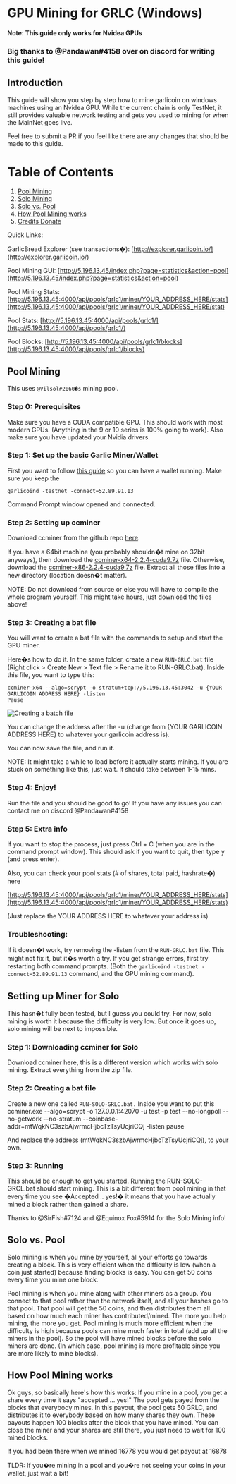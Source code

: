 # GPU Mining for GRLC (Windows)

#### Note: This guide only works for Nvidea GPUs

### Big thanks to @Pandawan#4158 over on discord for writing this guide!


## Introduction

This guide will show you step by step how to mine garlicoin on windows machines using an Nvidea GPU. While the current chain is only TestNet, it still provides valuable network testing and gets you used to mining for when the MainNet goes live.

Feel free to submit a PR if you feel like there are any changes that should be made to this guide.

# Table of Contents
1. [Pool Mining](#Pool-Mining)
2. [Solo Mining](#Solo-Mining)
3. [Solo vs. Pool](#Solo-vs.-Pool)
4. [How Pool Mining works](#How-Pool-Mining-Works)
5. [Credits Donate](#Credits-Donate)

Quick Links:

GarlicBread Explorer (see transactions�): [http://explorer.garlicoin.io/](http://explorer.garlicoin.io/)

Pool Mining GUI: [http://5.196.13.45/index.php?page=statistics&action=pool](http://5.196.13.45/index.php?page=statistics&action=pool)

Pool Mining Stats: [http://5.196.13.45:4000/api/pools/grlc1/miner/YOUR_ADDRESS_HERE/stats](http://5.196.13.45:4000/api/pools/grlc1/miner/YOUR_ADDRESS_HERE/stat)

Pool Stats: [http://5.196.13.45:4000/api/pools/grlc1/](http://5.196.13.45:4000/api/pools/grlc1/)

Pool Blocks: [http://5.196.13.45:4000/api/pools/grlc1/blocks](http://5.196.13.45:4000/api/pools/grlc1/blocks)



## Pool Mining

This uses `@Vilsol#2060�s` mining pool.

### Step 0: Prerequisites
Make sure you have a CUDA compatible GPU. This should work with most modern GPUs. (Anything in the 9 or 10 series is 100% going to work). Also make sure you have updated your Nvidia drivers.

### Step 1: Set up the basic Garlic Miner/Wallet
First you want to follow [this guide](https://github.com/brennanmcdonald/github-bible/) so you can have a wallet running. Make sure you keep the 
```
garlicoind -testnet -connect=52.89.91.13 
```
Command Prompt window opened and connected.

### Step 2: Setting up ccminer
Download ccminer from the github repo [here](https://github.com/tpruvot/ccminer/releases). 

If you have a 64bit machine (you probably shouldn�t mine on 32bit anyways), then download the [ccminer-x64-2.2.4-cuda9.7z](https://github.com/tpruvot/ccminer/releases/download/2.2.4-tpruvot/ccminer-x64-2.2.4-cuda9.7z) file. Otherwise, download the [ccminer-x86-2.2.4-cuda9.7z](https://github.com/tpruvot/ccminer/releases/download/2.2.4-tpruvot/ccminer-x86-2.2.4-cuda9.7z) file. Extract all those files into a new directory (location doesn�t matter). 

NOTE: Do not download from source or else you will have to compile the whole program yourself. This might take hours, just download the files above!

### Step 3: Creating a bat file
You will want to create a bat file with the commands to setup and start the GPU miner. 

Here�s how to do it. In the same folder, create a new ``RUN-GRLC.bat`` file (Right click > Create New > Text file > Rename it to RUN-GRLC.bat). Inside this file, you want to type this:
```
ccminer-x64 --algo=scrypt -o stratum+tcp://5.196.13.45:3042 -u {YOUR GARLICOIN ADDRESS HERE} -listen
Pause
```

![Creating a batch file](https://i.imgur.com/DbsVXu7.png)


You can change the address after the -u (change from {YOUR GARLICOIN ADDRESS HERE} to whatever your garlicoin address is). 

You can now save the file, and run it.

NOTE: It might take a while to load before it actually starts mining. If you are stuck on something like this, just wait. It should take between 1-15 mins.

### Step 4: Enjoy! 
Run the file and you should be good to go! If you have any issues you can contact me on discord @Pandawan#4158

### Step 5: Extra info

If you want to stop the process, just press Ctrl + C (when you are in the command prompt window). This should ask if you want to quit, then type y (and press enter).


Also, you can check your pool stats (# of shares, total paid, hashrate�) here

[http://5.196.13.45:4000/api/pools/grlc1/miner/YOUR_ADDRESS_HERE/stats](http://5.196.13.45:4000/api/pools/grlc1/miner/YOUR_ADDRESS_HERE/stats)

(Just replace the YOUR ADDRESS HERE to whatever your address is)

### Troubleshooting:
If it doesn�t work, try removing the -listen from the ``RUN-GRLC.bat`` file. This might not fix it, but it�s worth a try. If you get strange errors, first try restarting both command prompts. (Both the ``garlicoind -testnet -connect=52.89.91.13`` command, and the GPU mining command).


## Setting up Miner for Solo
This hasn�t fully been tested, but I guess you could try. 
For now, solo mining is worth it because the difficulty is very low. But once it goes up, solo mining will be next to impossible. 

### Step 1: Downloading ccminer for Solo
Download ccminer here, this is a different version which works with solo mining. Extract everything from the zip file.



### Step 2: Creating a bat file
Create a new one called ``RUN-SOLO-GRLC.bat.`` Inside you want to put this 
ccminer.exe --algo=scrypt -o 127.0.0.1:42070 -u test -p test --no-longpoll --no-getwork --no-stratum --coinbase-addr=mtWqkNC3szbAjwrmcHjbcTzTsyUcjriCQj -listen
pause

And replace the address (mtWqkNC3szbAjwrmcHjbcTzTsyUcjriCQj), to your own. 

### Step 3: Running
This should be enough to get you started. Running the RUN-SOLO-GRCL.bat should start mining. This is a bit different from pool mining in that every time you see �Accepted .. yes!� it means that you have actually mined a block rather than gained a share.


Thanks to @SirFish#7124 and @Equinox Fox#5914 for the Solo Mining info!

## Solo vs. Pool
Solo mining is when you mine by yourself, all your efforts go towards creating a block. This is very efficient when the difficulty is low (when a coin just started) because finding blocks is easy. You can get 50 coins every time you mine one block. 

Pool mining is when you mine along with other miners as a group. You connect to that pool rather than the network itself, and all your hashes go to that pool. That pool will get the 50 coins, and then distributes them all based on how much each miner has contributed/mined. The more you help mining, the more you get. Pool mining is much more efficient when the difficulty is high because pools can mine much faster in total (add up all the miners in the pool). So the pool will have mined blocks before the solo miners are done. (In which case, pool mining is more profitable since you are more likely to mine blocks).

## How Pool Mining works
Ok guys, so basically here's how this works:
If you mine in a pool, you get a share every time it says "accepted ... yes!"
The pool gets payed from the blocks that everybody mines. In this payout, the pool gets 50 GRLC, and distributes it to everybody based on how many shares they own.
These payouts happen 100 blocks after the block that you have mined. 
You can close the miner and your shares are still there, you just need to wait for 100 mined blocks.

If you had been there when we mined 16778 you would get payout at 16878

TLDR: If you�re mining in a pool and you�re not seeing your coins in your wallet, just wait a bit!
